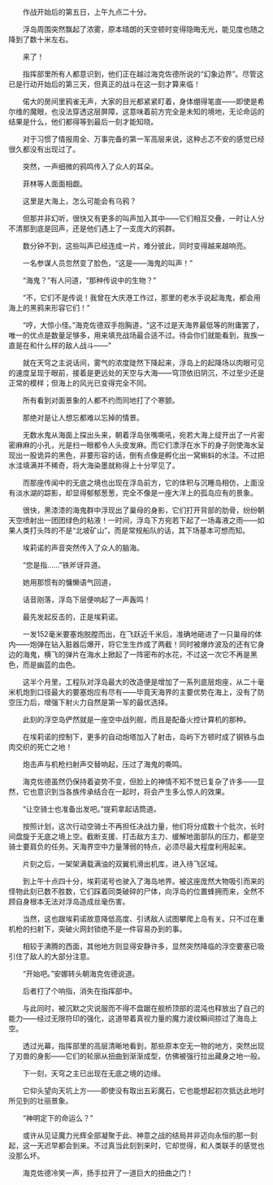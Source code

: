 　　作战开始后的第五日，上午九点二十分。

　　浮岛周围突然飘起了浓雾，原本晴朗的天空顿时变得隐晦无光，能见度也随之降到了数十米左右。

　　来了！

　　指挥部里所有人都意识到，他们正在越过海克佐德所说的“幻象边界”。尽管这已是行动开始后的第三天，但真正的战斗在这一刻才算来临！

　　偌大的房间里鸦雀无声，大家的目光都紧紧盯着，身体绷得笔直——即使是希尔维的魔眼，也没法穿透这层屏障，这意味着前方完全是未知的境地，无论命运的结果是什么，他们都得等到最后一刻才能知晓。

　　对于习惯了情报周全、万事完备的第一军高层来说，这种忐忑不安的感觉已经很久都没有出现过了。

　　突然，一声细微的鸦鸣传入了众人的耳朵。

　　菲林等人面面相觑。

　　这里是大海上，怎么可能会有乌鸦？

　　但那并非幻听，很快又有更多的叫声加入其中——它们相互交叠，一时让人分不清那到底是回声，还是他们遇上了一支庞大的鸦群。

　　数分钟不到，这些叫声已经连成一片，难分彼此，同时变得越来越响亮。

　　一名参谋人员忽然变了脸色，“这是——海鬼的叫声！”

　　“海鬼？”有人问道，“那种传说中的生物？”

　　“不，它们不是传说！我曾在大庆港工作过，那里的老水手说起海鬼，都会用海上的黑鸦来形容它们！”

　　“哼，大惊小怪。”海克佐德双手抱胸道，“这不过是天海界最低等的附庸罢了，唯一的优点是数量足够多，用来填充战场最合适不过。待会你们就能看到，我族一直是在和什么样的敌人战斗——”

　　就在天穹之主说话间，雾气的浓度陡然下降起来，浮岛上的起降场以肉眼可见的速度呈现于眼前，接着是更远处的天空与大海——穹顶依旧阴沉，不过至少还是正常的模样；但海上的风光已变得完全不同。

　　所有看到对面景象的人都不约而同地打了个寒颤。

　　那绝对是让人想忘都难以忘掉的情景。

　　无数水鬼从海面上探出头来，朝着浮岛张嘴嘶吼，宛若大海上绽开出了一片密密麻麻的小孔，光是扫一眼都令人头皮发麻。而它们漂浮在水下的身子则使海水呈现出一股诡异的黑色，非要形容的话，倒有点像是孵化出一窝蝌蚪的水洼。不过把水洼填满并不稀奇，将大海染墨就称得上十分罕见了。

　　而那座传闻中的无底之境也出现在浮岛前方，它的体积与沉睡岛相仿，上面没有淡水湖的踪影，却显得郁郁葱葱，完全不像是一座大洋上的孤岛应有的景象。

　　很快，黑漆漆的海鬼群中浮现出了巢母的身影，它们打开背部的肋骨，纷纷朝天空喷射出一团团绿色的粘液！一时间，浮岛下方宛若下起了一场毒液之雨——如果人类打头阵的不是“北坡矿山”，而是常规船队的话，其下场基本可想而知。

　　埃莉诺的声音突然传入了众人的脑海。

　　“您是指……”铁斧讶异道。

　　她用那惯有的慵懒语气回道，

　　话音刚落，浮岛下层便响起了一声轰鸣！

　　最先发起反击的，正是埃莉诺。

　　一发152毫米要塞炮脱膛而出，在飞跃近千米后，准确地砸进了一只巢母的体内——炮弹在钻入脏器后爆开，将它生生炸成了两截！同时被爆炸波及的还有它身边的海鬼，横飞的弹片在海水上掀起了一阵密布的水花，不过这一次它不再是黑色，而是幽蓝的血色。

　　这半个月里，工程队对浮岛最大的改造便是增加了一系列底层炮座，从二十毫米机炮到口径最大的要塞炮应有尽有——毕竟天海界的主要优势在海上，没有了防空压力后，增强下射火力自然是第一军的最优选择。

　　此刻的浮空岛俨然就是一座空中战列舰，而且是配备火控计算机的那种。

　　在埃莉诺的控制下，更多的自动炮塔加入了射击，岛屿下方顿时成了钢铁与血肉交织的死亡之地！

　　炮击声与机枪扫射声交替响起，压过了海鬼的嘶鸣。

　　海克佐德虽然仍保持着姿势不变，但脸上的神情不知不觉已复杂了许多——显然，它也意识到当各族传承结合在一起时，将会产生多么惊人的效果。

　　“让空骑士也准备出发吧。”提莉拿起话筒道。

　　按照计划，这次行动空骑士不再担任决战力量，他们将分成数十个批次，长时间盘旋于无底之境上空。截断支援、打击敌方主力、缓解地面部队的压力，都是空骑士要肩负的任务。天海界空中力量薄弱的特点，必须尽最大程度利用起来。

　　片刻之后，一架架满载满油的双翼机滑出机库，进入待飞区域。

　　到上午十点四十分，埃莉诺号也驶入了海岛地界。被这座庞然大物吸引而来的怪物此刻已数不胜数，它们踩着同类破碎的尸体，向浮岛的位置蜂拥而来，全然不顾自身根本无法对浮岛造成丝毫伤害。

　　当然，这也跟埃莉诺故意降低高度、引诱敌人试图攀爬上岛有关。只不过在重机枪的扫射下，突破火网封锁绝不是一件容易办到的事。

　　相较于沸腾的西面，其他地方则显得安静许多，显然突然降临的浮空要塞已吸引住了敌人的大部分注意。

　　“开始吧。”安娜转头朝海克佐德说道。

　　后者打了个响指，消失在指挥部中。

　　与此同时，被沉默之灾说服而不得不盘踞在舰桥顶部的混沌也释放出了自己的能力——经过无限符印的强化，这道带着真视力量的魔力波纹瞬间掠过了海岛上空。

　　透过光幕，指挥部里的高层清晰地看到，那些原本空无一物的地方，突然出现了刃兽的身影——它们的轮廓从扭曲到渐渐成型，仿佛被强行拉出藏身之地一般。

　　下一刻，天穹之主已出现在无底之境的边缘。

　　它仰头望向天坑上方——即使没有取出五彩魔石，它也能想起初次抵达此地时所见到的壮丽景象。

　　“神明定下的命运么？”

　　或许从见证魔力光辉全部凝聚于此、神意之战的结局并非迈向永恒的那一刻起，这一天迟早都会到来。不过真当此刻到来时，它却觉得，和人类联手的感觉也没那么坏。

　　海克佐德冷笑一声，扬手拉开了一道巨大的扭曲之门！
